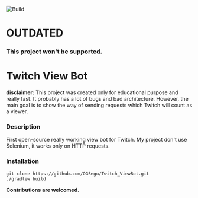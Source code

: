 ![Build](https://github.com/OGSegu/Twitch-View-Bot/workflows/Java/badge.svg)


# OUTDATED
### This project won't be supported. 

# Twitch View Bot

__disclaimer:__ This project was created only for educational purpose and really fast. It probably has a lot of bugs and bad architecture.
However, the main goal is to show the way of sending requests which Twitch will count as a viewer.

### Description
First open-source really working view bot for Twitch. My project don't use Selenium, it works only on HTTP requests.

### Installation
``git clone https://github.com/OGSegu/Twitch_ViewBot.git``  
``./gradlew build``


__Contributions are welcomed.__

